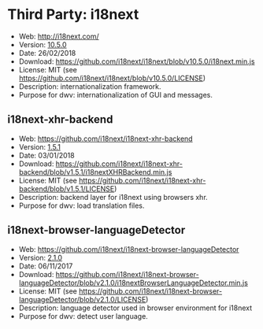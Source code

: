 Third Party: i18next
====================

* Web: http://i18next.com/
* Version: [10.5.0](https://github.com/i18next/i18next/releases/tag/v10.5.0)
* Date: 26/02/2018
* Download: https://github.com/i18next/i18next/blob/v10.5.0/i18next.min.js
* License: MIT (see https://github.com/i18next/i18next/blob/v10.5.0/LICENSE)
* Description: internationalization framework.
* Purpose for dwv: internationalization of GUI and messages.

i18next-xhr-backend
-------------------
* Web: https://github.com/i18next/i18next-xhr-backend
* Version: [1.5.1](https://github.com/i18next/i18next-xhr-backend/releases/tag/v1.5.1)
* Date: 03/01/2018
* Download: https://github.com/i18next/i18next-xhr-backend/blob/v1.5.1/i18nextXHRBackend.min.js
* License: MIT (see https://github.com/i18next/i18next-xhr-backend/blob/v1.5.1/LICENSE)
* Description: backend layer for i18next using browsers xhr.
* Purpose for dwv: load translation files.

i18next-browser-languageDetector
--------------------------------
* Web: https://github.com/i18next/i18next-browser-languageDetector
* Version: [2.1.0](https://github.com/i18next/i18next-browser-languageDetector/releases/tag/v2.1.0)
* Date: 06/11/2017
* Download: https://github.com/i18next/i18next-browser-languageDetector/blob/v2.1.0/i18nextBrowserLanguageDetector.min.js
* License: MIT (see https://github.com/i18next/i18next-browser-languageDetector/blob/v2.1.0/LICENSE)
* Description: language detector used in browser environment for i18next
* Purpose for dwv: detect user language.
